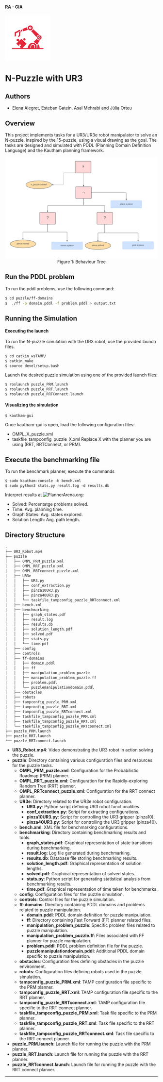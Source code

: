 #### RA - GIA

<img src="images/logo.png" alt="N-Puzzle logo" width="150">

# N-Puzzle with UR3

## Authors
- Elena Alegret, Esteban Gatein, Asal Mehrabi and Júlia Orteu

## Overview
This project implements tasks for a UR3/UR3e robot manipulator to solve an N-puzzle, inspired by the 15-puzzle, using a visual drawing as the goal. The tasks are designed and simulated with PDDL (Planning Domain Definition Language) and the Kautham planning framework.

<p align="center">
  <img src="images/BehaviorTree.jpeg" alt="BehaviourTree" width="500">
  Figure 1: Behaviour Tree
</p>

## Run the PDDL problem

To run the pddl problems, use the following command:

```bash
$ cd puzzle/ff-domains
$  ./ff -o domain.pddl -f problem.pddl > output.txt
```

## Running the Simulation
#### Executing the launch

To run the N-puzzle simulation with the UR3 robot, use the provided launch files. 

```
$ cd catkin_wsTAMP/
$ catkin_make
$ source devel/setup.bash
```
Launch the desired puzzle simulation using one of the provided launch files:
```
$ roslaunch puzzle_PRM.launch
$ roslaunch puzzle_RRT.launch
$ roslaunch puzzle_RRTConnect.launch
```
#### Visualizing the simulation
```
$ kautham-gui
```
Once kautham-gui is open, load the following configuration files:
- OMPL_X_puzzle.xml
- taskfile_tampconfig_puzzle_X.xml
Replace X with the planner you are using (RRT, RRTConnect, or PRM).

## Execute the benchmarking file
To run the benchmark planner, execute the commands
```
$ sudo kautham-console -b bench.xml
$ sudo python3 stats.py result.log -d results.db
```
Interpret results at ![PlannerArena.org](https://plannerarena.org/):
- Solved: Percentatge problems solved.
- Time: Avg. planning time.
- Graph States: Avg. states explored.
- Solution Length: Avg. path length.

## Directory Structure
```
.
├── UR3_Robot.mp4
├── puzzle
│   ├── OMPL_PRM_puzzle.xml
│   ├── OMPL_RRT_puzzle.xml
│   ├── OMPL_RRTconnect_puzzle.xml
│   ├── UR3e
│   │   ├── UR3.py
│   │   ├── conf_extraction.py
│   │   ├── pinza10UR3.py
│   │   ├── pinza40UR3.py
│   │   └── taskfile_tampconfig_puzzle_RRTconnect.xml
│   ├── bench.xml
│   ├── benchmarking
│   │   ├── graph_states.pdf
│   │   ├── result.log
│   │   ├── results.db
│   │   ├── solution_length.pdf
│   │   ├── solved.pdf
│   │   ├── stats.py
│   │   └── time.pdf
│   ├── config
│   ├── controls
│   ├── ff-domains
│   │   ├── domain.pddl
│   │   ├── ff
│   │   ├── manipulation_problem_puzzle
│   │   ├── manipulation_problem_puzzle.ff
│   │   ├── problem.pddl
│   │   └── puzzlemanipulationdomain.pddl
│   ├── obstacles
│   ├── robots
│   ├── tampconfig_puzzle_PRM.xml
│   ├── tampconfig_puzzle_RRT.xml
│   ├── tampconfig_puzzle_RRTconnect.xml
│   ├── taskfile_tampconfig_puzzle_PRM.xml
│   ├── taskfile_tampconfig_puzzle_RRT.xml
│   └── taskfile_tampconfig_puzzle_RRTconnect.xml
├── puzzle_PRM.launch
├── puzzle_RRT.launch
└── puzzle_RRTconnect.launch
```
- **UR3_Robot.mp4**: Video demonstrating the UR3 robot in action solving the puzzle.
- **puzzle**: Directory containing various configuration files and resources for the puzzle tasks.
    - **OMPL_PRM_puzzle.xml**: Configuration for the Probabilistic Roadmap (PRM) planner.
    - **OMPL_RRT_puzzle.xml**: Configuration for the Rapidly-exploring Random Tree (RRT) planner.
    - **OMPL_RRTconnect_puzzle.xml**: Configuration for the RRT connect planner.
    - **UR3e**: Directory related to the UR3e robot configuration.
        - **UR3.py**: Python script defining UR3 robot functionalities.
        - **conf_extraction.py**: Script for extracting configurations.
        - **pinza10UR3.py**: Script for controlling the UR3 gripper (pinza10).
        - **pinza40UR3.py**: Script for controlling the UR3 gripper (pinza40).
    - **bench.xml**: XML file for benchmarking configurations.
    - **benchmarking**: Directory containing benchmarking results and tools.
        - **graph_states.pdf**: Graphical representation of state transitions during benchmarking.
        - **result.log**: Log file generated during benchmarking.
        - **results.db**: Database file storing benchmarking results.
        - **solution_length.pdf**: Graphical representation of solution lengths.
        - **solved.pdf**: Graphical representation of solved states.
        - **stats.py**: Python script for generating statistical analysis from benchmarking results.
        - **time.pdf**: Graphical representation of time taken for benchmarks.
    - **config**: Configuration files for the puzzle simulation.
    - **controls**: Control files for the puzzle simulation.
    - **ff-domains**: Directory containing PDDL domains and problems related to puzzle manipulation.
        - **domain.pddl**: PDDL domain definition for puzzle manipulation.
        - **ff**: Directory containing Fast Forward (FF) planner related files.
        - **manipulation_problem_puzzle**: Specific problem files related to puzzle manipulation.
        - **manipulation_problem_puzzle.ff**: Files associated with FF planner for puzzle manipulation.
        - **problem.pddl**: PDDL problem definition file for the puzzle.
        - **puzzlemanipulationdomain.pddl**: Additional PDDL domain specific to puzzle manipulation.
    - **obstacles**: Configuration files defining obstacles in the puzzle environment.
    - **robots**: Configuration files defining robots used in the puzzle simulation.
    - **tampconfig_puzzle_PRM.xml**: TAMP configuration file specific to the PRM planner.
    - **tampconfig_puzzle_RRT.xml**: TAMP configuration file specific to the RRT planner.
    - **tampconfig_puzzle_RRTconnect.xml**: TAMP configuration file specific to the RRT connect planner.
    - **taskfile_tampconfig_puzzle_PRM.xml**: Task file specific to the PRM planner.
    - **taskfile_tampconfig_puzzle_RRT.xml**: Task file specific to the RRT planner.
    - **taskfile_tampconfig_puzzle_RRTconnect.xml**: Task file specific to the RRT connect planner.
- **puzzle_PRM.launch**: Launch file for running the puzzle with the PRM planner.
- **puzzle_RRT.launch**: Launch file for running the puzzle with the RRT planner.
- **puzzle_RRTconnect.launch**: Launch file for running the puzzle with the RRT connect planner.

---

